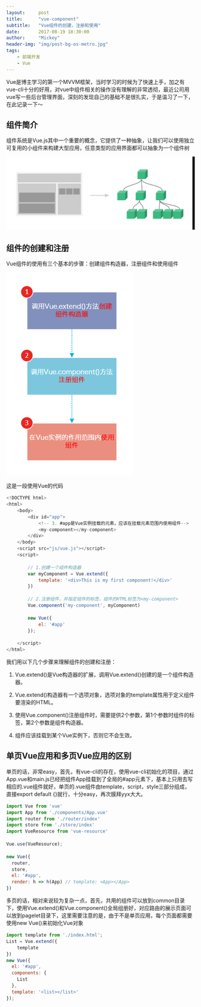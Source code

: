 ```yaml
---
layout:     post
title:      "vue-component"
subtitle:   "Vue组件的创建，注册和使用"
date:       2017-08-19 18:30:00
author:     "Mickey"
header-img: "img/post-bg-os-metro.jpg"
tags:
    - 前端开发
    - Vue
---
```


Vue是博主学习的第一个MVVM框架，当时学习的时候为了快速上手，加之有vue-cli十分的好用，对vue中组件相关的操作没有理解的非常透彻，最近公司用vue写一些后台管理界面，深刻的发现自己的基础不是很扎实，于是温习了一下，在此记录一下～

## 组件简介

组件系统是Vue.js其中一个重要的概念，它提供了一种抽象，让我们可以使用独立可复用的小组件来构建大型应用，任意类型的应用界面都可以抽象为一个组件树

![component](/img/in-post/post-vue-component/1.png)

## 组件的创建和注册

Vue组件的使用有三个基本的步骤：创建组件构造器，注册组件和使用组件

![component](/img/in-post/post-vue-component/2.png)

这是一段使用Vue的代码

```js
<!DOCTYPE html>
<html>
    <body>
        <div id="app">
            <!-- 3. #app是Vue实例挂载的元素，应该在挂载元素范围内使用组件-->
            <my-component></my-component>
        </div>
    </body>
    <script src="js/vue.js"></script>
    <script>
    
        // 1.创建一个组件构造器
        var myComponent = Vue.extend({
            template: '<div>This is my first component!</div>'
        })
        
        // 2.注册组件，并指定组件的标签，组件的HTML标签为<my-component>
        Vue.component('my-component', myComponent)
        
        new Vue({
            el: '#app'
        });
        
    </script>
</html>
```

我们用以下几个步骤来理解组件的创建和注册：

1. Vue.extend()是Vue构造器的扩展，调用Vue.extend()创建的是一个组件构造器。 

2. Vue.extend()构造器有一个选项对象，选项对象的template属性用于定义组件要渲染的HTML。 

3. 使用Vue.component()注册组件时，需要提供2个参数，第1个参数时组件的标签，第2个参数是组件构造器。 

4. 组件应该挂载到某个Vue实例下，否则它不会生效。

## 单页Vue应用和多页Vue应用的区别

单页的话，非常easy，首先，有vue-cli的存在，使用vue-cli初始化的项目，通过App.vue和main.js已经把组件App挂载到了全局的#app元素下，基本上只用去写相应的.vue组件就好，单页的.vue组件由template，script，style三部分组成，直接export default {}就行，十分easy，再次膜拜yyx大大。

```js
import Vue from 'vue'
import App from './components/App.vue'
import router from './router/index'
import store from './store/index'
import VueResource from 'vue-resource' 

Vue.use(VueResource);

new Vue({
  router,
  store,
  el: '#app',
  render: h => h(App) // template: <App></App>
})
```

多页的话，相对来说较为复杂一点，首先，共用的组件可以放到common目录下，使用Vue.extend()和Vue.component()全局组册好，对应路由的展示页面可以放到pagelet目录下，这里需要注意的是，由于不是单页应用，每个页面都需要使用new Vue()来初始化Vue对象

```js
import template from './index.html';
List = Vue.extend({
	template
})
new Vue({
  el: '#app',
  components: {
    List
  },
  template: '<list></list>'
});
```


